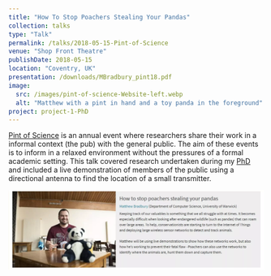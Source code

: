 ```yaml
---
title: "How To Stop Poachers Stealing Your Pandas"
collection: talks
type: "Talk"
permalink: /talks/2018-05-15-Pint-of-Science
venue: "Shop Front Theatre"
publishDate: 2018-05-15
location: "Coventry, UK"
presentation: /downloads/MBradbury_pint18.pdf
image:
  src: /images/pint-of-science-Website-left.webp
  alt: "Matthew with a pint in hand and a toy panda in the foreground"
project: project-1-PhD
---
```


[Pint of Science](https://pintofscience.co.uk/about/) is an annual event where researchers share their work in a informal context (the pub) with the general public. The aim of these events is to inform in a relaxed environment without the pressures of a formal academic setting. This talk covered research undertaken during my [PhD](/projects/project-1-PhD) and included a live demonstration of members of the public using a directional antenna to find the location of a small transmitter.

<!-- readmore -->

![Pint of Science Website](/images/pint-of-science-Website.webp)
